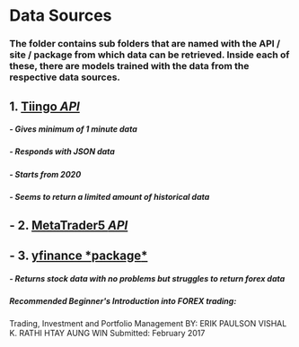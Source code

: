 # Data Sources
### The folder contains sub folders that are named with the API / site / package from which data can be retrieved. Inside each of these, there are models trained with the data from the respective data sources.

## 1. <u>__Tiingo *API*__</u>
#####    - Gives minimum of 1 minute data
#####    - Responds with JSON data
#####    - Starts from 2020
#####    - Seems to return a limited amount of historical data



## - 2. <u>__MetaTrader5 *API*__</u>
## - 3. <u>__yfinance *package__*</u>
#####    - Returns stock data with no problems but struggles to return forex data

##### Recommended Beginner's Introduction into FOREX trading:
Trading, Investment and Portfolio 
Management
BY:
ERIK PAULSON
VISHAL K. RATHI
HTAY AUNG WIN
Submitted: February 2017


